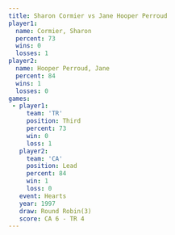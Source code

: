 ```yaml
---
title: Sharon Cormier vs Jane Hooper Perroud
player1:                    
  name: Cormier, Sharon     
  percent: 73               
  wins: 0                   
  losses: 1                 
player2:                    
  name: Hooper Perroud, Jane
  percent: 84               
  wins: 1                   
  losses: 0                 
games:
 - player1:         
     team: 'TR'     
     position: Third
     percent: 73    
     win: 0         
     loss: 1        
   player2:        
     team: 'CA'    
     position: Lead
     percent: 84   
     win: 1        
     loss: 0       
   event: Hearts       
   year: 1997          
   draw: Round Robin(3)
   score: CA 6 - TR 4  
---
```

